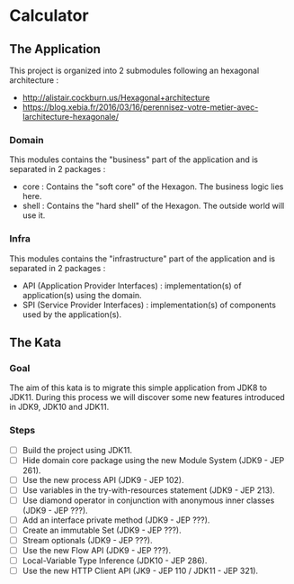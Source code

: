 # Calculator


## The Application

This project is organized into 2 submodules following an hexagonal architecture :

- http://alistair.cockburn.us/Hexagonal+architecture
- https://blog.xebia.fr/2016/03/16/perennisez-votre-metier-avec-larchitecture-hexagonale/

### Domain

This modules contains the "business" part of the application and is separated in 2 packages :

- core : Contains the "soft core" of the Hexagon. The business logic lies here.
- shell : Contains the "hard shell" of the Hexagon. The outside world will use it.

### Infra

This modules contains the "infrastructure" part of the application and is separated in 2 packages :

- API (Application Provider Interfaces) : implementation(s) of application(s) using the domain.
- SPI (Service Provider Interfaces) : implementation(s) of components used by the application(s).

## The Kata

### Goal

The aim of this kata is to migrate this simple application from JDK8 to JDK11.
During this process we will discover some new features introduced in JDK9, JDK10 and JDK11.

### Steps

- [ ] Build the project using JDK11.
- [ ] Hide domain core package using the new Module System (JDK9 - JEP 261).
- [ ] Use the new process API (JDK9 - JEP 102).
- [ ] Use variables in the try-with-resources statement (JDK9 - JEP 213).
- [ ] Use diamond operator in conjunction with anonymous inner classes (JDK9 - JEP ???).
- [ ] Add an interface private method (JDK9 - JEP ???).
- [ ] Create an immutable Set (JDK9 - JEP ???).
- [ ] Stream optionals (JDK9 - JEP ???).
- [ ] Use the new Flow API (JDK9 - JEP ???).
- [ ] Local-Variable Type Inference (JDK10 - JEP 286).
- [ ] Use the new HTTP Client API (JK9 - JEP 110 / JDK11 - JEP 321).
